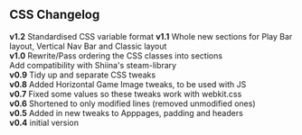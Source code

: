## CSS Changelog

**v1.2** Standardised CSS variable format
**v1.1** Whole new sections for Play Bar layout, Vertical Nav Bar and Classic layout \
**v1.0** Rewrite/Pass ordering the CSS classes into sections \
      Add compatibility with Shiina's steam-library \
**v0.9** Tidy up and separate CSS tweaks \
**v0.8** Added Horizontal Game Image tweaks, to be used with JS \
**v0.7** Fixed some values so these tweaks work with webkit.css \
**v0.6** Shortened to only modified lines (removed unmodified ones) \
**v0.5** Added in new tweaks to Apppages, padding and headers \
**v0.4** initial version